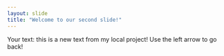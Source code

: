 ```yaml
---
layout: slide
title: "Welcome to our second slide!"
---
```

Your text: this is a new text from my local project!
Use the left arrow to go back!
